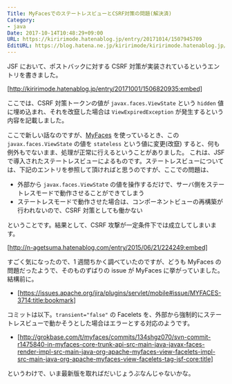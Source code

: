 ```yaml
---
Title: MyFacesでのステートレスビューとCSRF対策の問題(解決済)
Category:
- java
Date: 2017-10-14T10:48:29+09:00
URL: https://kiririmode.hatenablog.jp/entry/20171014/1507945709
EditURL: https://blog.hatena.ne.jp/kiririmode/kiririmode.hatenablog.jp/atom/entry/8599973812307736235
---
```


JSF において、ポストバックに対する CSRF 対策が実装されているというエントリを書きました。

[http://kiririmode.hatenablog.jp/entry/20171001/1506820935:embed]

ここでは、CSRF 対策トークンの値が `javax.faces.ViewState` という `hidden` 値に埋め込まれ、それを改竄した場合は `ViewExpiredException` が発生するという内容を記載しました。


ここで新しい話なのですが、[MyFaces](https://myfaces.apache.org/) を使っているとき、この `javax.faces.ViewState` の値を `stateless` という値に変更(改竄) すると、何も例外もでないまま、処理が正常に行えるということがありました。
これは、JSF で導入されたステートレスビューによるものです。ステートレスビューについては、下記のエントリを参照して頂ければと思うのですが、ここでの問題は、

* 外部から `javax.faces.ViewState` の値を操作するだけで、サーバ側をステートレスモードで動作させることができてしまう
* ステートレスモードで動作させた場合は、コンポーネントビューの再構築が行われないので、CSRF 対策としても働かない

ということです。結果として、CSRF 攻撃が一定条件下では成立してしまいます。

[http://n-agetsuma.hatenablog.com/entry/2015/06/21/224249:embed]


すごく気になったので、1 週間ちかく調べていたのですが、どうも MyFaces の問題だったようで、そのものずばりの issue が MyFaces に挙がっていました。結構前に。

* [https://issues.apache.org/jira/plugins/servlet/mobile#issue/MYFACES-3714:title:bookmark]

コミットは以下。`transient="false"` の Facelets を、外部から強制的にステートレスビューで動かそうとした場合はエラーとする対応のようです。

* [http://grokbase.com/t/myfaces/commits/134shgz070/svn-commit-r1475840-in-myfaces-core-trunk-api-src-main-java-javax-faces-render-impl-src-main-java-org-apache-myfaces-view-facelets-impl-src-main-java-org-apache-myfaces-view-facelets-tag-jsf-core:title]

というわけで、いま最新版を取ればだいじょうぶなんじゃないかな。
